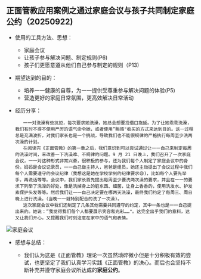 ## 正面管教应用案例之通过家庭会议与孩子共同制定家庭公约（20250922)

- 使用的工具方法、思想：

  - 家庭会议
  - 让孩子参与解决问题、制定规则(P6)
  - 孩子们更愿意遵从他们自己参与制定的规则（P13)
- 期望达到的目的：

  - 培养一一健康的自尊，为一一提供受尊重参与解决问题的体验(P5)
  - 营造更好的家庭日常氛围，更高效解决日常活动
- 经历分享：

  ```
     一一对洗澡有些抗拒，每次要求她洗澡，她总会想要找借口拖延。为了让她乖乖洗澡，我们有时不得不使用严厉的语气命令她，或者使用“贿赂"收买的方式来达到目的。这一过程总是充满波折，对我们家长也是一个挑战，导致我们也不能很规律的严格执行每周至少洗两次澡的计划。
     在阅读完《正面管教》的第一章之后，我们意识到可以尝试通过让一一自己来制定每周的洗澡时间，来改善一下洗澡难、不规律的问题。9 月 21 日晚上，我们召开了一次家庭会议，一一对这种形式非常兴奋，很积极的参与，还为我们每个人制定了家庭会议中的身份。妈妈是会议记录员，一一自己做主持人，爸爸是组员，她还主动提出了会议过程中我们每个人需要遵守的会议纪律（我想这是她在学校学到的纪律要求😄)，比如每个人要先举手，再说话等等。会议中，我们家长首先提出每周至少要洗两次澡的要求，并且在一一的要求下列举了洗澡的好处，像是洗掉身上的脏东西、细菌，让身上香香的，使用洗发水、护发素保护头发等等。然后我们让一一自己决定要在哪两天洗澡，最终我们约定了每周三、周日晚上进行洗澡。（当晚一一就特别配合的洗了一次澡)。
     这次家庭会议中我们还制定了几条其他需要共同遵守的约定，其中一条也是一一自己提出来的。她说：“我觉得我们每个人都要展示笑容和光彩……"。这完全出乎我们的意料，这又让我们开心，又提醒我们时刻注意在家中的语气和表情。
  
  ```

![家庭会议](/Users/lission/Pictures/家庭会议0925.png)

- 感想与总结：

  - 我们认为这是《正面管教》理论一次虽然琐碎微小但是十分积极有效的尝试，也更坚定了我们认真学习实践《正面管教》的决心。而后也会坚持不断补充并遵守家庭会议所达成的**家庭公约**。
